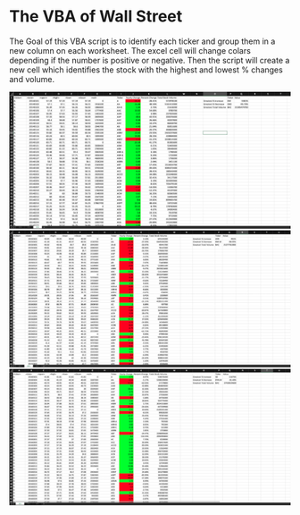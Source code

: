 # The VBA of Wall Street
The Goal of this VBA script is to identify each ticker and group them in a new column on each worksheet. The excel cell will change colars depending if the number is positive or negative. Then the script will create a new cell which identifies the stock with the highest and lowest % changes and volume.

![](2014%20Stock.png)
![](2015%20Stock.png)
![](2016%20Stock.png)
